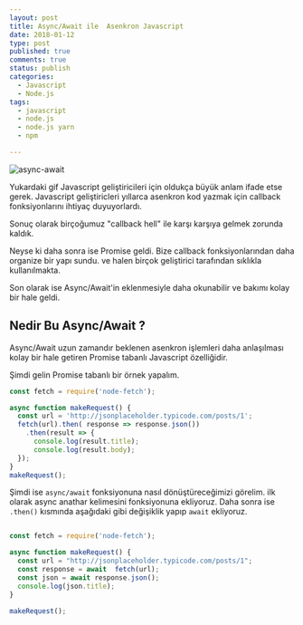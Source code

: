 ```yaml
---
layout: post
title: Async/Await ile  Asenkron Javascript 
date: 2018-01-12
type: post
published: true
comments: true
status: publish
categories:
  - Javascript
  - Node.js
tags:
  - javascript
  - node.js
  - node.js yarn
  - npm

---
```


![async-await](https://www.bram.us/wordpress/wp-content/uploads/2017/05/js-callbacks-promises-asyncawait.gif)

Yukardaki gif  Javascript geliştiricileri için oldukça büyük anlam ifade etse gerek. Javascript geliştiricleri yıllarca  asenkron kod yazmak için callback fonksiyonlarını ihtiyaç duyuyorlardı.

Sonuç olarak  birçoğumuz  "callback hell" ile karşı karşıya gelmek zorunda kaldık. 

Neyse ki daha sonra ise Promise geldi. Bize callback fonksiyonlarından daha organize bir yapı sundu. ve halen birçok geliştirici tarafından sıklıkla kullanılmakta.

 Son olarak ise Async/Await'in eklenmesiyle daha okunabilir ve bakımı kolay bir hale geldi.


## Nedir Bu  Async/Await ?
Async/Await  uzun zamandır beklenen asenkron işlemleri daha anlaşılması kolay bir hale getiren Promise tabanlı Javascript özelliğidir.

Şimdi gelin Promise tabanlı bir örnek yapalım.

```javascript
const fetch = require('node-fetch');

async function makeRequest() {
  const url = 'http://jsonplaceholder.typicode.com/posts/1';
  fetch(url).then( response => response.json())
    .then(result => {
      console.log(result.title); 
      console.log(result.body); 
  });
}
makeRequest();

```
Şimdi ise ``` async/await ``` fonksiyonuna nasıl dönüştüreceğimizi görelim. ilk olarak async anathar kelimesini fonksiyonuna ekliyoruz.
Daha sonra ise ```.then()``` kısmında aşağıdaki gibi değişiklik yapıp ``` await ``` ekliyoruz.

```javascript

const fetch = require('node-fetch');

async function makeRequest() {
  const url = "http://jsonplaceholder.typicode.com/posts/1";
  const response = await  fetch(url);
  const json = await response.json();
  console.log(json.title);
}

makeRequest();

```








